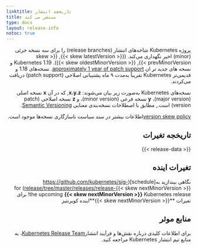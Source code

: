 ```yaml
---
linktitle: تاریخچه انتشار
title: منتشر می کند
type: docs
layout: release-info
notoc: true
---
```

<div dir="rtl" style="text-align: right;">
<!-- overview -->

پروژه Kubernetes شاخه‌های انتشار (release branches) را برای سه نسخه جزئی (minor) اخیر نگهداری می‌کند.
({{< skew latestVersion >}}, {{< skew prevMinorVersion >}}, {{< skew oldestMinorVersion >}}).
Kubernetes 1.19 و نسخه های جدید تر ان
[approximately 1 year of patch support](/releases/patch-releases/#support-period).
نسخه‌های 1.18 و قدیمی‌تر Kubernetes تقریباً به‌مدت ۹ ماه پشتیبانی اصلاحی (patch support) دریافت می‌کردند.

نسخه‌های Kubernetes به‌صورت زیر بیان می‌شوند: **x.y.z**,
که در آن **x** نسخه اصلی (major version)، **y** نسخه فرعی (minor version)، و **z** نسخه اصلاحی (patch version) است.,
مطابق با اصطلاحات نسخه‌بندی معنایی [Semantic Versioning](https://semver.org/).

[version skew policy](/releases/version-skew-policy/)اطلاعات بیشتر در سند سیاست ناسازگاری نسخه‌ها موجود است.
<!-- body -->

## تاریخجه تغیرات

{{< release-data >}}

## تغیرات اینده

نگاهی بیندازید به[schedule](https://github.com/kubernetes/sig-release/tree/master/releases/release-{{< skew nextMinorVersion >}})
for the upcoming **{{< skew nextMinorVersion >}}** Kubernetes release!
برای تغیرات **{{< skew nextMinorVersion >}}**اینده کوبرنتیز 
## منابع موثر


برای اطلاعات کلیدی درباره نقش‌ها و فرآیند انتشار[Kubernetes Release Team](https://github.com/kubernetes/sig-release/tree/master/release-team)، به منابع تیم انتشار Kubernetes مراجعه کنید.
